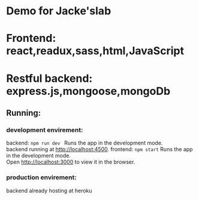 #  Demo for Jacke'slab
#  Frontend: react,readux,sass,html,JavaScript
#  Restful backend: express.js,mongoose,mongoDb

## Running:
### development envirement:
backend: `npm run dev `
Runs the app in the development mode.<br>
backend running at [http://localhost:4500](http://localhost:4500).
frontend: `npm start`
Runs the app in the development mode.<br>
Open [http://localhost:3000](http://localhost:3000) to view it in the browser.
### production envirement:
backend already hosting at heroku


